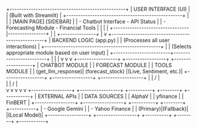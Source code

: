 +-------------------------------------------------+
|               USER INTERFACE (UI)               |
|            (Built with Streamlit)               |
+-------------------------------------------------+
|                                                 |
|   [MAIN PAGE]                [SIDEBAR]          |
|   - Chatbot Interface        - API Status       |
|   - Forecasting Module       - Financial Tools  |
|                                |                |
+--------------------------------|----------------+
                 |               |
                 +---------------+
                         |
                         v
+-------------------------------------------------+
|              BACKEND LOGIC (app.py)             |
|        (Processes all user interactions)        |
+-------------------------------------------------+
                         |
                         | (Selects appropriate module based on user input)
                         |
+------------------------+------------------------+
|                        |                        |
v                        v                        v
+-----------------+  +-----------------+  +------------------+
| CHATBOT MODULE  |  | FORECAST MODULE |  |   TOOLS MODULE   |
| (get_llm_response)|  (forecast_stock) |(Live, Sentiment, etc.)|
+-----------------+  +-----------------+  +------------------+
        |                    |                  /      |      \
        |                    |                 /       |       \
        v                    v                v        v        v
+-----------------+  +-----------------+  +----------+ +--------+ +-----------+
| EXTERNAL APIs   |  | DATA SOURCES    |  |  AlphaV  | | yfinance | | FinBERT   |
+-----------------+  +-----------------+  +----------+ +--------+ +-----------+
| - Google Gemini |  | - Yahoo Finance |  | (Primary)|(Fallback)| |(Local Model)|
+-----------------+  +-----------------+  +----------+ +--------+ +-----------+
